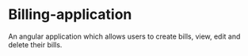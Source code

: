 # Billing-application
An angular application which allows users to create bills, view, edit and delete their bills. 
